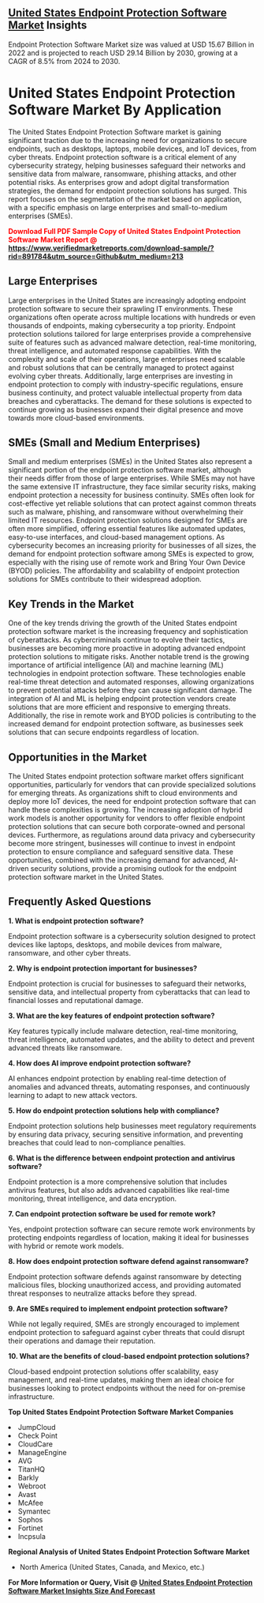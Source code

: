 <h2><a href="https://www.verifiedmarketreports.com/download-sample/?rid=891784&amp;utm_source=Github&amp;utm_medium=213" target="_blank">United States Endpoint Protection Software Market</a> Insights</h2><p>Endpoint Protection Software Market size was valued at USD 15.67 Billion in 2022 and is projected to reach USD 29.14 Billion by 2030, growing at a CAGR of 8.5% from 2024 to 2030.</p><p><h1>United States Endpoint Protection Software Market By Application</h1><p>The United States Endpoint Protection Software market is gaining significant traction due to the increasing need for organizations to secure endpoints, such as desktops, laptops, mobile devices, and IoT devices, from cyber threats. Endpoint protection software is a critical element of any cybersecurity strategy, helping businesses safeguard their networks and sensitive data from malware, ransomware, phishing attacks, and other potential risks. As enterprises grow and adopt digital transformation strategies, the demand for endpoint protection solutions has surged. This report focuses on the segmentation of the market based on application, with a specific emphasis on large enterprises and small-to-medium enterprises (SMEs). <strong><p><span class=""><span style="color: #ff0000;"><strong>Download Full PDF Sample Copy of United States Endpoint Protection Software Market Report</strong> @ </span><a href="https://www.verifiedmarketreports.com/download-sample/?rid=891784&amp;utm_source=Github&amp;utm_medium=213" target="_blank">https://www.verifiedmarketreports.com/download-sample/?rid=891784&amp;utm_source=Github&amp;utm_medium=213</a></span></p></strong></p><h2>Large Enterprises</h2><p>Large enterprises in the United States are increasingly adopting endpoint protection software to secure their sprawling IT environments. These organizations often operate across multiple locations with hundreds or even thousands of endpoints, making cybersecurity a top priority. Endpoint protection solutions tailored for large enterprises provide a comprehensive suite of features such as advanced malware detection, real-time monitoring, threat intelligence, and automated response capabilities. With the complexity and scale of their operations, large enterprises need scalable and robust solutions that can be centrally managed to protect against evolving cyber threats. Additionally, large enterprises are investing in endpoint protection to comply with industry-specific regulations, ensure business continuity, and protect valuable intellectual property from data breaches and cyberattacks. The demand for these solutions is expected to continue growing as businesses expand their digital presence and move towards more cloud-based environments.</p><h2>SMEs (Small and Medium Enterprises)</h2><p>Small and medium enterprises (SMEs) in the United States also represent a significant portion of the endpoint protection software market, although their needs differ from those of large enterprises. While SMEs may not have the same extensive IT infrastructure, they face similar security risks, making endpoint protection a necessity for business continuity. SMEs often look for cost-effective yet reliable solutions that can protect against common threats such as malware, phishing, and ransomware without overwhelming their limited IT resources. Endpoint protection solutions designed for SMEs are often more simplified, offering essential features like automated updates, easy-to-use interfaces, and cloud-based management options. As cybersecurity becomes an increasing priority for businesses of all sizes, the demand for endpoint protection software among SMEs is expected to grow, especially with the rising use of remote work and Bring Your Own Device (BYOD) policies. The affordability and scalability of endpoint protection solutions for SMEs contribute to their widespread adoption.</p><h2>Key Trends in the Market</h2><p>One of the key trends driving the growth of the United States endpoint protection software market is the increasing frequency and sophistication of cyberattacks. As cybercriminals continue to evolve their tactics, businesses are becoming more proactive in adopting advanced endpoint protection solutions to mitigate risks. Another notable trend is the growing importance of artificial intelligence (AI) and machine learning (ML) technologies in endpoint protection software. These technologies enable real-time threat detection and automated responses, allowing organizations to prevent potential attacks before they can cause significant damage. The integration of AI and ML is helping endpoint protection vendors create solutions that are more efficient and responsive to emerging threats. Additionally, the rise in remote work and BYOD policies is contributing to the increased demand for endpoint protection software, as businesses seek solutions that can secure endpoints regardless of location.</p><h2>Opportunities in the Market</h2><p>The United States endpoint protection software market offers significant opportunities, particularly for vendors that can provide specialized solutions for emerging threats. As organizations shift to cloud environments and deploy more IoT devices, the need for endpoint protection software that can handle these complexities is growing. The increasing adoption of hybrid work models is another opportunity for vendors to offer flexible endpoint protection solutions that can secure both corporate-owned and personal devices. Furthermore, as regulations around data privacy and cybersecurity become more stringent, businesses will continue to invest in endpoint protection to ensure compliance and safeguard sensitive data. These opportunities, combined with the increasing demand for advanced, AI-driven security solutions, provide a promising outlook for the endpoint protection software market in the United States.</p><h2>Frequently Asked Questions</h2><p><strong>1. What is endpoint protection software?</strong></p><p>Endpoint protection software is a cybersecurity solution designed to protect devices like laptops, desktops, and mobile devices from malware, ransomware, and other cyber threats.</p><p><strong>2. Why is endpoint protection important for businesses?</strong></p><p>Endpoint protection is crucial for businesses to safeguard their networks, sensitive data, and intellectual property from cyberattacks that can lead to financial losses and reputational damage.</p><p><strong>3. What are the key features of endpoint protection software?</strong></p><p>Key features typically include malware detection, real-time monitoring, threat intelligence, automated updates, and the ability to detect and prevent advanced threats like ransomware.</p><p><strong>4. How does AI improve endpoint protection software?</strong></p><p>AI enhances endpoint protection by enabling real-time detection of anomalies and advanced threats, automating responses, and continuously learning to adapt to new attack vectors.</p><p><strong>5. How do endpoint protection solutions help with compliance?</strong></p><p>Endpoint protection solutions help businesses meet regulatory requirements by ensuring data privacy, securing sensitive information, and preventing breaches that could lead to non-compliance penalties.</p><p><strong>6. What is the difference between endpoint protection and antivirus software?</strong></p><p>Endpoint protection is a more comprehensive solution that includes antivirus features, but also adds advanced capabilities like real-time monitoring, threat intelligence, and data encryption.</p><p><strong>7. Can endpoint protection software be used for remote work?</strong></p><p>Yes, endpoint protection software can secure remote work environments by protecting endpoints regardless of location, making it ideal for businesses with hybrid or remote work models.</p><p><strong>8. How does endpoint protection software defend against ransomware?</strong></p><p>Endpoint protection software defends against ransomware by detecting malicious files, blocking unauthorized access, and providing automated threat responses to neutralize attacks before they spread.</p><p><strong>9. Are SMEs required to implement endpoint protection software?</strong></p><p>While not legally required, SMEs are strongly encouraged to implement endpoint protection to safeguard against cyber threats that could disrupt their operations and damage their reputation.</p><p><strong>10. What are the benefits of cloud-based endpoint protection solutions?</strong></p><p>Cloud-based endpoint protection solutions offer scalability, easy management, and real-time updates, making them an ideal choice for businesses looking to protect endpoints without the need for on-premise infrastructure.</p></p><p><strong>Top United States Endpoint Protection Software Market Companies</strong></p><div data-test-id=""><p><li>JumpCloud</li><li> Check Point</li><li> CloudCare</li><li> ManageEngine</li><li> AVG</li><li> TitanHQ</li><li> Barkly</li><li> Webroot</li><li> Avast</li><li> McAfee</li><li> Symantec</li><li> Sophos</li><li> Fortinet</li><li> Incpsula</li></p><div><strong>Regional Analysis of&nbsp;United States Endpoint Protection Software Market</strong></div><ul><li dir="ltr"><p dir="ltr">North America&nbsp;(United States, Canada, and Mexico, etc.)</p></li></ul><p><strong>For More Information or Query, Visit @&nbsp;</strong><strong><a href="https://www.verifiedmarketreports.com/product/endpoint-protection-software-market/?utm_source=Github&amp;utm_medium=213" target="_blank">United States Endpoint Protection Software Market Insights Size And Forecast</a></strong></p></div>
